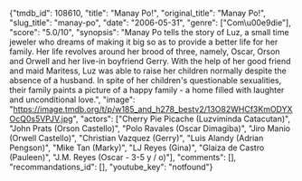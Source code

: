 {"tmdb_id": 108610, "title": "Manay Po!", "original_title": "Manay Po!", "slug_title": "manay-po", "date": "2006-05-31", "genre": ["Com\u00e9die"], "score": "5.0/10", "synopsis": "Manay Po tells the story of Luz, a small time jeweler who dreams of making it big so as to provide a better life for her family. Her life revolves around her brood of three, namely, Oscar, Orson and Orwell and her live-in boyfriend Gerry. With the help of her good friend and maid Maritess, Luz was able to raise her children normally despite the absence of a husband. In spite of her children's questionable sexualities, their family paints a picture of a happy family - a home filled with laughter and unconditional love.", "image": "https://image.tmdb.org/t/p/w185_and_h278_bestv2/13O82WHCf3KmODYXOcQ0s5VPJV.jpg", "actors": ["Cherry Pie Picache (Luzviminda Catacutan)", "John Prats (Orson Castello)", "Polo Ravales (Oscar Dimagiba)", "Jiro Manio (Orwell Castello)", "Christian Vazquez (Gerry)", "Luis Alandy (Adrian Pengson)", "Mike Tan (Marky)", "LJ Reyes (Gina)", "Glaiza de Castro (Pauleen)", "J.M. Reyes (Oscar - 3-5 y / o)"], "comments": [], "recommandations_id": [], "youtube_key": "notfound"}